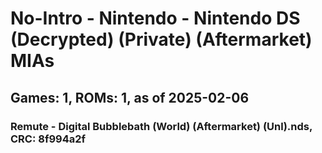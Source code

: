 # No-Intro - Nintendo - Nintendo DS (Decrypted) (Private) (Aftermarket) MIAs
## Games: 1, ROMs: 1, as of 2025-02-06
### Remute - Digital Bubblebath (World) (Aftermarket) (Unl).nds, CRC: 8f994a2f

